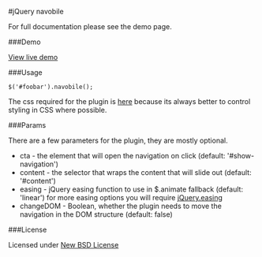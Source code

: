 #jQuery navobile

For full documentation please see the demo page.

###Demo

[View live demo](http://madebymade.github.com/jquery-navobile)

###Usage

`$('#foobar').navobile();`

The css required for the plugin is [here](https://raw.github.com/madebymade/jquery-navobile/master/src/jquery.navobile.css) because its always better to control styling in CSS where possible.

###Params

There are a few parameters for the plugin, they are mostly optional.

* cta - the element that will open the navigation on click (default: '#show-navigation')
* content - the selector that wraps the content that will slide out (default: '#content')
* easing - jQuery easing function to use in $.animate fallback (default: 'linear') for more easing options you will require [jQuery.easing](http://gsgd.co.uk/sandbox/jquery/easing/)
* changeDOM - Boolean, whether the plugin needs to move the navigation in the DOM structure (default: false)

###License

Licensed under [New BSD License](https://github.com/madebymade/jquery-navobile/blob/master/license.txt)